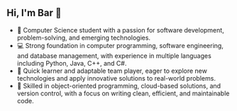 ## Hi, I'm Bar 👋

- 🎯 Computer Science student with a passion for software development, problem-solving, and emerging technologies.<br>
- 💻 Strong foundation in computer programming, software engineering, and database management, with experience in multiple languages including Python, Java, C++, and C#.<br>
- 🚀 Quick learner and adaptable team player, eager to explore new technologies and apply innovative solutions to real-world problems.<br>
- 🔧 Skilled in object-oriented programming, cloud-based solutions, and version control, with a focus on writing clean, efficient, and maintainable code.<br>
